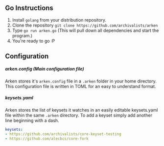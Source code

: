 ## Go Instructions
1. Install `golang` from your distribution repository.
2. Clone the repository `git clone https://github.com/archivalists/arken`
3. Type `go run arken.go` (This will pull down all dependencies and start the program.)
4. You're ready to go :P

## Configuration
##### arken.config (Main configuration file)
Arken stores it's `arken.config` file in a `.arken` folder in your home directory. This configuration file is written in TOML for an easy to understand format.

##### keysets.yaml
Arken stores the list of keysets it watches in an easily editable keysets.yaml file within the same `.arken` directory. To add a keyset simply add another line beginning with a dash.

```yaml
keysets:
- https://github.com/archivalists/core-keyset-testing
- https://github.com/alecbcs/core-fork
```
